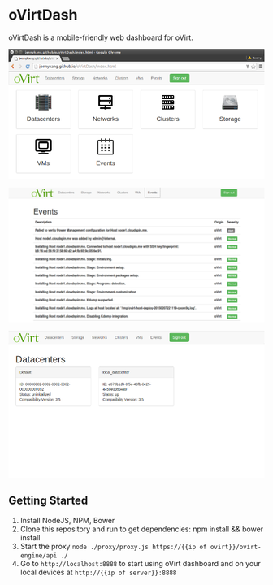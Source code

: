 # oVirtDash
oVirtDash is a mobile-friendly web dashboard for oVirt.

![Home Screenshot](/screenshots/home.png?raw=true "Home Screenshot")

![Events screenshot](/screenshots/events.png?raw=true "Events Screenshot")

![Datacenter Screenshot](/screenshots/datacenter.png?raw=true "Datacenter Screenshot")

## Getting Started
1. Install NodeJS, NPM, Bower
2. Clone this repository and run to get dependencies:
	npm install && bower install
3. Start the proxy
	`node ./proxy/proxy.js https://{{ip of ovirt}}/ovirt-engine/api ./`
4. Go to `http://localhost:8888` to start using oVirt dashboard and on your local devices at `http://{{ip of server}}:8888`
